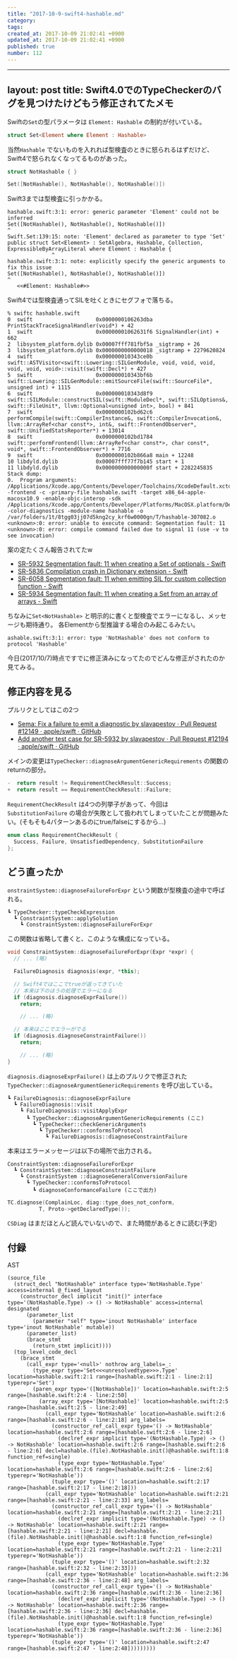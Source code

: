 ```yaml
---
title: "2017-10-9-swift4-hashable.md"
category: 
tags: 
created_at: 2017-10-09 21:02:41 +0900
updated_at: 2017-10-09 21:02:41 +0900
published: true
number: 112
---
```


---
layout: post
title:  Swift4.0でのTypeCheckerのバグを見つけたけどもう修正されてたメモ
---

Swiftの`Set`の型パラメータは `Element: Hashable` の制約が付いている。

```swift
struct Set<Element where Element : Hashable>
```


当然`Hashable` でないものを入れれば型検査のときに怒られるはずだけど、Swift4で怒られなくなってるものがあった。

```swift
struct NotHashable { }

Set([NotHashable(), NotHashable(), NotHashable()])
```

Swift3までは型検査に引っかかる。

```
hashable.swift:3:1: error: generic parameter 'Element' could not be inferred
Set([NotHashable(), NotHashable(), NotHashable()])
^
Swift.Set:139:15: note: 'Element' declared as parameter to type 'Set'
public struct Set<Element> : SetAlgebra, Hashable, Collection, ExpressibleByArrayLiteral where Element : Hashable {
              ^
hashable.swift:3:1: note: explicitly specify the generic arguments to fix this issue
Set([NotHashable(), NotHashable(), NotHashable()])
^
   <<#Element: Hashable#>>
```


Swift4では型検査通ってSILを吐くときにセグフォで落ちる。

```
% swiftc hashable.swift
0  swift                    0x0000000106263dba PrintStackTraceSignalHandler(void*) + 42
1  swift                    0x00000001062631f6 SignalHandler(int) + 662
2  libsystem_platform.dylib 0x00007fff781fbf5a _sigtramp + 26
3  libsystem_platform.dylib 0x0000000000000018 _sigtramp + 2279620824
4  swift                    0x000000010343ce0b swift::ASTVisitor<swift::Lowering::SILGenModule, void, void, void, void, void, void>::visit(swift::Decl*) + 427
5  swift                    0x000000010343bf6b swift::Lowering::SILGenModule::emitSourceFile(swift::SourceFile*, unsigned int) + 1115
6  swift                    0x000000010343d8f9 swift::SILModule::constructSIL(swift::ModuleDecl*, swift::SILOptions&, swift::FileUnit*, llvm::Optional<unsigned int>, bool) + 841
7  swift                    0x0000000102bd62c6 performCompile(swift::CompilerInstance&, swift::CompilerInvocation&, llvm::ArrayRef<char const*>, int&, swift::FrontendObserver*, swift::UnifiedStatsReporter*) + 13014
8  swift                    0x0000000102bd1784 swift::performFrontend(llvm::ArrayRef<char const*>, char const*, void*, swift::FrontendObserver*) + 7716
9  swift                    0x0000000102b866a8 main + 12248
10 libdyld.dylib            0x00007fff77f7b145 start + 1
11 libdyld.dylib            0x000000000000000f start + 2282245835
Stack dump:
0.	Program arguments: /Applications/Xcode.app/Contents/Developer/Toolchains/XcodeDefault.xctoolchain/usr/bin/swift -frontend -c -primary-file hashable.swift -target x86_64-apple-macosx10.9 -enable-objc-interop -sdk /Applications/Xcode.app/Contents/Developer/Platforms/MacOSX.platform/Developer/SDKs/MacOSX10.13.sdk -color-diagnostics -module-name hashable -o /var/folders/1t/8tgg03jj07d5kng2cy_krf6w0000gn/T/hashable-307082.o
<unknown>:0: error: unable to execute command: Segmentation fault: 11
<unknown>:0: error: compile command failed due to signal 11 (use -v to see invocation)
```


案の定たくさん報告されてたw

+ [SR-5932 Segmentation fault: 11 when creating a Set of optionals - Swift](https://bugs.swift.org/browse/SR-5932)
+ [SR-5836 Compilation crash in Dictionary extension - Swift](https://bugs.swift.org/browse/SR-5836)
+ [SR-6058 Segmentation fault: 11 when emitting SIL for custom collection function - Swift](https://bugs.swift.org/browse/SR-6058)
+ [SR-5934 Segmentation fault: 11 when creating a Set from an array of arrays - Swift](https://bugs.swift.org/browse/SR-5934)

ちなみに`Set<NotHashable>` と明示的に書くと型検査でエラーになるし、メッセージも期待通り。
各Elementから型推論する場合のみ起こるみたい。

```
ashable.swift:3:1: error: type 'NotHashable' does not conform to protocol 'Hashable'
```


今日(2017/10/7)時点ですでに修正済みになってたのでどんな修正がされたのか見てみる。


## 修正内容を見る

プルリクとしてはこの2つ

+ [Sema: Fix a failure to emit a diagnostic by slavapestov · Pull Request #12149 · apple/swift · GitHub](https://github.com/apple/swift/pull/12149)
+ [Add another test case for SR-5932 by slavapestov · Pull Request #12194 · apple/swift · GitHub](https://github.com/apple/swift/pull/12194)

メインの変更は`TypeChecker::diagnoseArgumentGenericRequirements` の関数のreturnの部分。

```cpp
-  return result != RequirementCheckResult::Success;
+  return result == RequirementCheckResult::Failure;
```

`RequirementCheckResult` は4つの列挙子があって、今回は `SubstitutionFailure` の場合が失敗として扱われてしまっていたことが問題みたい。(そもそも4パターンあるのにtrue/falseにするから…)

```cpp
enum class RequirementCheckResult {
  Success, Failure, UnsatisfiedDependency, SubstitutionFailure
};
```



## どう直ったか

`onstraintSystem::diagnoseFailureForExpr` という関数が型検査の途中で呼ばれる。

```
┗ TypeChecker::typeCheckExpression
  ┗ ConstraintSystem::applySolution
    ┗ ConstraintSystem::diagnoseFailureForExpr
```

この関数は省略して書くと、このような構成になっている。

```cpp
void ConstraintSystem::diagnoseFailureForExpr(Expr *expr) {
  // ... (略)

  FailureDiagnosis diagnosis(expr, *this);

  // Swift4ではここでtrueが返ってきていた
  // 本来は下のほうの処理でエラーになる
  if (diagnosis.diagnoseExprFailure())
    return;

	// ... (略)

  // 本来はここでエラーがでる
  if (diagnosis.diagnoseConstraintFailure())
    return;

	// ... (略)
}
```

`diagnosis.diagnoseExprFailure()` は上のプルリクで修正された`TypeChecker::diagnoseArgumentGenericRequirements`  を呼び出している。

```
┗ FailureDiagnosis::diagnoseExprFailure
  ┗ FailureDiagnosis::visit
    ┗ FailureDiagnosis::visitApplyExpr
      ┗ TypeChecker::diagnoseArgumentGenericRequirements (ここ)
        ┗ TypeChecker::checkGenericArguments
          ┗ TypeChecker::conformsToProtocol 
            ┗ FailureDiagnosis::diagnoseConstraintFailure 
```

本来はエラーメッセージは以下の場所で出力される。

```
ConstraintSystem::diagnoseFailureForExpr
  ┗ ConstraintSystem::diagnoseConstraintFailure
    ┗ ConstraintSystem ::diagnoseGeneralConversionFailure
      ┗ TypeChecker::conformsToProtocol
        ┗ diagnoseConformanceFailure (ここで出力)
```

```cpp
TC.diagnose(ComplainLoc, diag::type_does_not_conform,
          T, Proto->getDeclaredType());
```


`CSDiag` はまだほとんど読んでいないので、また時間があるときに読む(予定)


## 付録

AST

```
(source_file
  (struct_decl "NotHashable" interface type='NotHashable.Type' access=internal @_fixed_layout
    (constructor_decl implicit "init()" interface type='(NotHashable.Type) -> () -> NotHashable' access=internal designated
      (parameter_list
        (parameter "self" type='inout NotHashable' interface type='inout NotHashable' mutable))
      (parameter_list)
      (brace_stmt
        (return_stmt implicit))))
  (top_level_code_decl
    (brace_stmt
      (call_expr type='<null>' nothrow arg_labels=_:
        (type_expr type='Set<<<unresolvedtype>>>.Type' location=hashable.swift:2:1 range=[hashable.swift:2:1 - line:2:1] typerepr='Set')
        (paren_expr type='([NotHashable])' location=hashable.swift:2:5 range=[hashable.swift:2:4 - line:2:50]
          (array_expr type='[NotHashable]' location=hashable.swift:2:5 range=[hashable.swift:2:5 - line:2:49]
            (call_expr type='NotHashable' location=hashable.swift:2:6 range=[hashable.swift:2:6 - line:2:18] arg_labels=
              (constructor_ref_call_expr type='() -> NotHashable' location=hashable.swift:2:6 range=[hashable.swift:2:6 - line:2:6]
                (declref_expr implicit type='(NotHashable.Type) -> () -> NotHashable' location=hashable.swift:2:6 range=[hashable.swift:2:6 - line:2:6] decl=hashable.(file).NotHashable.init()@hashable.swift:1:8 function_ref=single)
                (type_expr type='NotHashable.Type' location=hashable.swift:2:6 range=[hashable.swift:2:6 - line:2:6] typerepr='NotHashable'))
              (tuple_expr type='()' location=hashable.swift:2:17 range=[hashable.swift:2:17 - line:2:18]))
            (call_expr type='NotHashable' location=hashable.swift:2:21 range=[hashable.swift:2:21 - line:2:33] arg_labels=
              (constructor_ref_call_expr type='() -> NotHashable' location=hashable.swift:2:21 range=[hashable.swift:2:21 - line:2:21]
                (declref_expr implicit type='(NotHashable.Type) -> () -> NotHashable' location=hashable.swift:2:21 range=[hashable.swift:2:21 - line:2:21] decl=hashable.(file).NotHashable.init()@hashable.swift:1:8 function_ref=single)
                (type_expr type='NotHashable.Type' location=hashable.swift:2:21 range=[hashable.swift:2:21 - line:2:21] typerepr='NotHashable'))
              (tuple_expr type='()' location=hashable.swift:2:32 range=[hashable.swift:2:32 - line:2:33]))
            (call_expr type='NotHashable' location=hashable.swift:2:36 range=[hashable.swift:2:36 - line:2:48] arg_labels=
              (constructor_ref_call_expr type='() -> NotHashable' location=hashable.swift:2:36 range=[hashable.swift:2:36 - line:2:36]
                (declref_expr implicit type='(NotHashable.Type) -> () -> NotHashable' location=hashable.swift:2:36 range=[hashable.swift:2:36 - line:2:36] decl=hashable.(file).NotHashable.init()@hashable.swift:1:8 function_ref=single)
                (type_expr type='NotHashable.Type' location=hashable.swift:2:36 range=[hashable.swift:2:36 - line:2:36] typerepr='NotHashable'))
              (tuple_expr type='()' location=hashable.swift:2:47 range=[hashable.swift:2:47 - line:2:48]))))))))
```
